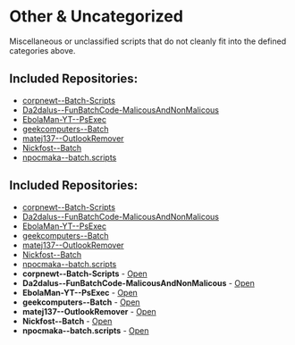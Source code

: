 # Other & Uncategorized

Miscellaneous or unclassified scripts that do not cleanly fit into the defined categories above.

## Included Repositories:

- [corpnewt--Batch-Scripts](corpnewt--Batch-Scripts.Name)
- [Da2dalus--FunBatchCode-MalicousAndNonMalicous](Da2dalus--FunBatchCode-MalicousAndNonMalicous.Name)
- [EbolaMan-YT--PsExec](EbolaMan-YT--PsExec.Name)
- [geekcomputers--Batch](geekcomputers--Batch.Name)
- [matej137--OutlookRemover](matej137--OutlookRemover.Name)
- [Nickfost--Batch](Nickfost--Batch.Name)
- [npocmaka--batch.scripts](npocmaka--batch.scripts.Name)

## Included Repositories:

- [corpnewt--Batch-Scripts](corpnewt--Batch-Scripts.Name)
- [Da2dalus--FunBatchCode-MalicousAndNonMalicous](Da2dalus--FunBatchCode-MalicousAndNonMalicous.Name)
- [EbolaMan-YT--PsExec](EbolaMan-YT--PsExec.Name)
- [geekcomputers--Batch](geekcomputers--Batch.Name)
- [matej137--OutlookRemover](matej137--OutlookRemover.Name)
- [Nickfost--Batch](Nickfost--Batch.Name)
- [npocmaka--batch.scripts](npocmaka--batch.scripts.Name)
- **corpnewt--Batch-Scripts** - [Open](./corpnewt--Batch-Scripts)
- **Da2dalus--FunBatchCode-MalicousAndNonMalicous** - [Open](./Da2dalus--FunBatchCode-MalicousAndNonMalicous)
- **EbolaMan-YT--PsExec** - [Open](./EbolaMan-YT--PsExec)
- **geekcomputers--Batch** - [Open](./geekcomputers--Batch)
- **matej137--OutlookRemover** - [Open](./matej137--OutlookRemover)
- **Nickfost--Batch** - [Open](./Nickfost--Batch)
- **npocmaka--batch.scripts** - [Open](./npocmaka--batch.scripts)
